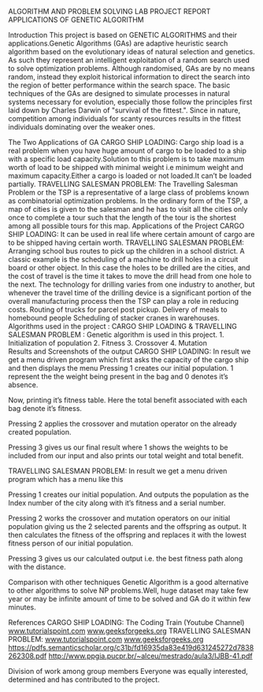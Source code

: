 ALGORITHM AND PROBLEM SOLVING LAB 
PROJECT REPORT
APPLICATIONS OF GENETIC ALGORITHM


Introduction
This project is based on GENETIC ALGORITHMS and their applications.Genetic Algorithms (GAs) are adaptive heuristic search algorithm based on the evolutionary ideas of natural selection and genetics. As such they represent an intelligent exploitation of a random search used to solve optimization problems. Although randomised, GAs are by no means random, instead they exploit historical information to direct the search into the region of better performance within the search space. The basic techniques of the GAs are designed to simulate processes in natural systems necessary for evolution, especially those follow the principles first laid down by Charles Darwin of "survival of the fittest.". Since in nature, competition among individuals for scanty resources results in the fittest individuals dominating over the weaker ones.

The Two Applications of GA
CARGO SHIP LOADING:
Cargo ship load is a real problem when you have huge amount of cargo to be loaded to a ship with a specific load capacity.Solution to this problem is to take maximum worth of load to be shipped with minimal weight i.e minimum weight and maximum capacity.Either a cargo is loaded or not loaded.It can’t be loaded partially.
TRAVELLING SALESMAN PROBLEM:
The Travelling Salesman Problem or the TSP is a representative of a large class of problems known as combinatorial optimization problems. In the ordinary form of the TSP, a map of cities is given to the salesman and he has to visit all the cities only once to complete a tour such that the length of the tour is the shortest among all possible tours for this map.
Applications of the Project
CARGO SHIP LOADING:
It can be used in real life where certain amount of cargo are to be shipped having certain worth.
TRAVELLING SALESMAN PROBLEM:
Arranging school bus routes to pick up the children in a school district.
A classic example is the scheduling of a machine to drill holes in a circuit board or other object.   In this case the holes to be drilled are the cities, and the cost of travel is the time it takes to move the drill head from one hole to the next.  The technology for drilling varies from one industry to another, but whenever the travel time of the drilling device is a significant portion of the overall  manufacturing process then the TSP can play a role in reducing costs. 
Routing of trucks for parcel post pickup.
Delivery of meals to homebound people
Scheduling of stacker cranes in warehouses.
Algorithms used in the project :
CARGO SHIP LOADING & TRAVELLING SALESMAN PROBLEM :
Genetic algorithm is used in this project.
		1. Initialization of population
		2. Fitness
		3. Crossover
		4. Mutation			
Results and Screenshots of the output
CARGO SHIP LOADING:
In result we get a menu driven program which first asks the capacity of the cargo ship and then displays the menu
Pressing 1 creates our initial population. 1 represent the the weight being present in the bag and 0 denotes it’s absence.

Now, printing it’s fitness table. Here the total benefit associated with each bag denote it’s fitness.

Pressing 2 applies the crossover and mutation operator on the already created population.



Pressing 3 gives us our final result where 1 shows the weights to be included from our input and also prints our total weight and total benefit.



TRAVELLING SALESMAN PROBLEM:
In result we get a menu driven program which has a menu like this 


Pressing 1 creates our initial population. And outputs the population as the Index number of the city along with it’s fitness and a serial number.

Pressing 2 works the crossover and mutation operators on our initial population giving us the 2 selected parents and the offspring as output. It then calculates the fitness of the offspring and replaces it with the lowest fitness person of our initial population.

Pressing 3 gives us our calculated output i.e. the best fitness path along with the distance.

Comparison with other techniques
Genetic Algorithm is a good alternative to other algorithms to solve NP problems.Well, huge dataset may take few year or may be infinite amount of time to be solved and GA do it within few minutes.


References
CARGO SHIP LOADING:
The Coding Train (Youtube Channel)
www.tutorialspoint.com
www.geeksforgeeks.org
TRAVELLING SALESMAN PROBLEM:
www.tutorialspoint.com
www.geeksforgeeks.org
https://pdfs.semanticscholar.org/c31b/fd16935da83e419d631245272d7838262308.pdf
http://www.ppgia.pucpr.br/~alceu/mestrado/aula3/IJBB-41.pdf

Division of work among group members
Everyone was equally interested, determined and has contributed to the project.
